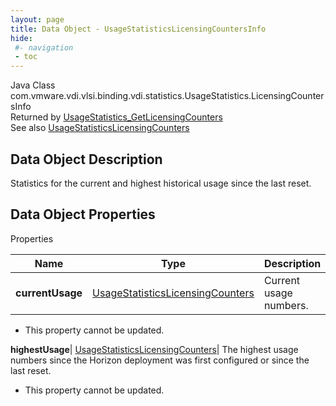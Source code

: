 ```yaml
---
layout: page
title: Data Object - UsageStatisticsLicensingCountersInfo
hide:
 #- navigation
 - toc
---
```






Java Class
    com.vmware.vdi.vlsi.binding.vdi.statistics.UsageStatistics.LicensingCountersInfo  
Returned by
     [UsageStatistics_GetLicensingCounters](vdi.statistics.UsageStatistics.md#getLicensingCounters)  
See also
     [UsageStatisticsLicensingCounters](vdi.statistics.UsageStatistics.LicensingCounters.md)  

## Data Object Description 

Statistics for the current and highest historical usage since the last reset. 

## Data Object Properties

Properties

Name |  Type |  Description   
---|---|---  
**currentUsage**| [UsageStatisticsLicensingCounters](vdi.statistics.UsageStatistics.LicensingCounters.md)|  Current usage numbers.   


* This property cannot be updated.

  
**highestUsage**| [UsageStatisticsLicensingCounters](vdi.statistics.UsageStatistics.LicensingCounters.md)|  The highest usage numbers since the Horizon deployment was first configured or since the last reset.   


* This property cannot be updated.

  
  
  
  
  
  


